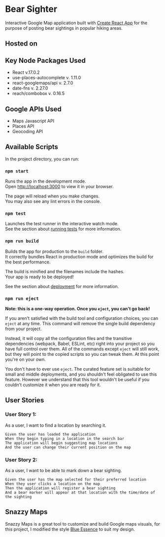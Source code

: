 # Bear Sighter
Interactive Google Map application built with [Create React App](https://github.com/facebook/create-react-app) for the purpose of posting bear sightings in popular hiking areas.

## Hosted on 

## Key Node Packages Used
- React v.17.0.2
- use-places-autocomplete v. 1.11.0
- react-googlemaps/api v. 2.7.0
- date-fns v. 2.27.0
- reach/combobox v. 0.16.5

## Google APIs Used
- Maps Javascript API
- Places API
- Geocoding API

## Available Scripts

In the project directory, you can run:

### `npm start`

Runs the app in the development mode.\
Open [http://localhost:3000](http://localhost:3000) to view it in your browser.

The page will reload when you make changes.\
You may also see any lint errors in the console.

### `npm test`

Launches the test runner in the interactive watch mode.\
See the section about [running tests](https://facebook.github.io/create-react-app/docs/running-tests) for more information.

### `npm run build`

Builds the app for production to the `build` folder.\
It correctly bundles React in production mode and optimizes the build for the best performance.

The build is minified and the filenames include the hashes.\
Your app is ready to be deployed!

See the section about [deployment](https://facebook.github.io/create-react-app/docs/deployment) for more information.

### `npm run eject`

**Note: this is a one-way operation. Once you `eject`, you can't go back!**

If you aren't satisfied with the build tool and configuration choices, you can `eject` at any time. This command will remove the single build dependency from your project.

Instead, it will copy all the configuration files and the transitive dependencies (webpack, Babel, ESLint, etc) right into your project so you have full control over them. All of the commands except `eject` will still work, but they will point to the copied scripts so you can tweak them. At this point you're on your own.

You don't have to ever use `eject`. The curated feature set is suitable for small and middle deployments, and you shouldn't feel obligated to use this feature. However we understand that this tool wouldn't be useful if you couldn't customize it when you are ready for it.

## User Stories

### User Story 1:
As a user, I want to find a location by searching it.

```
Given the user has loaded the application
When they begin typing in a location in the search bar
The application will begin suggesting map locations
And the user can change their current position on the map
```

### User Story 2:
As a user, I want to be able to mark down a bear sighting.

```
Given the user has the map selected for their preferred location
When they user clicks a location on the map
Then the application will register a bear sighting
And a bear marker will appear at that location with the time/date of the sighting
```

## Snazzy Maps 
Snazzy Maps is a great tool to customize and build Google maps visuals, for this project, I modified the style [Blue Essence](https://snazzymaps.com/style/61/blue-essence) to suit my design.